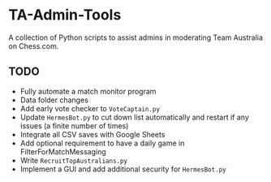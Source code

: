 # TA-Admin-Tools
A collection of Python scripts to assist admins in moderating Team Australia on Chess.com.

## TODO
* Fully automate a match monitor program
* Data folder changes
* Add early vote checker to `VoteCaptain.py`
* Update `HermesBot.py` to cut down list automatically and restart if any issues (a finite number of times)
* Integrate all CSV saves with Google Sheets
* Add optional requirement to have a daily game in FilterForMatchMessaging
* Write `RecruitTopAustralians.py`
* Implement a GUI and add additional security for `HermesBot.py`
